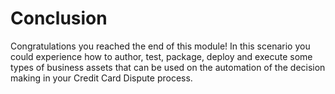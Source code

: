 # Conclusion

Congratulations you reached the end of this module! In this scenario you could experience how to author, test, package, deploy and execute some types of business assets that can be used on the automation of the decision making in your Credit Card Dispute process.
